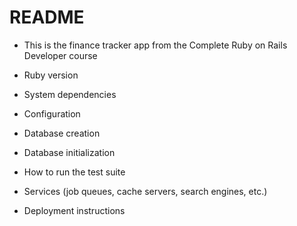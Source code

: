 # README

* This is the finance tracker app from the Complete Ruby on Rails Developer course


* Ruby version

* System dependencies

* Configuration

* Database creation

* Database initialization

* How to run the test suite

* Services (job queues, cache servers, search engines, etc.)

* Deployment instructions